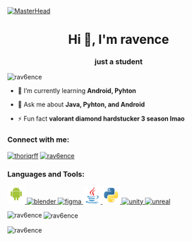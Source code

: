 [![MasterHead](https://previews.123rf.com/images/karpenkoilia/karpenkoilia1806/karpenkoilia180600011/102988806-vector-line-web-concept-for-programming-linear-web-banner-for-coding-.jpg)](https://rishavchanda.io
)
<h1 align="center">Hi 👋, I'm ravence</h1>
<h3 align="center">just a student</h3>

<p align="left"> <img src="https://komarev.com/ghpvc/?username=rav6ence&label=Profile%20views&color=0e75b6&style=flat" alt="rav6ence" /> </p>

- 🌱 I’m currently learning **Android, Pyhton**

- 💬 Ask me about **Java, Pyhton, and Android**

- ⚡ Fun fact **valorant diamond hardstucker 3 season lmao**

<h3 align="left">Connect with me:</h3>
<p align="left">
<a href="https://instagram.com/thoriqrff" target="blank"><img align="center" src="https://raw.githubusercontent.com/rahuldkjain/github-profile-readme-generator/master/src/images/icons/Social/instagram.svg" alt="thoriqrff" height="30" width="40" /></a>
<a href="https://www.youtube.com/c/rav6ence" target="blank"><img align="center" src="https://raw.githubusercontent.com/rahuldkjain/github-profile-readme-generator/master/src/images/icons/Social/youtube.svg" alt="rav6ence" height="30" width="40" /></a>
</p>

<h3 align="left">Languages and Tools:</h3>
<p align="left"> <a href="https://developer.android.com" target="_blank" rel="noreferrer"> <img src="https://raw.githubusercontent.com/devicons/devicon/master/icons/android/android-original-wordmark.svg" alt="android" width="40" height="40"/> </a> <a href="https://www.blender.org/" target="_blank" rel="noreferrer"> <img src="https://download.blender.org/branding/community/blender_community_badge_white.svg" alt="blender" width="40" height="40"/> </a> <a href="https://www.figma.com/" target="_blank" rel="noreferrer"> <img src="https://www.vectorlogo.zone/logos/figma/figma-icon.svg" alt="figma" width="40" height="40"/> </a> <a href="https://www.java.com" target="_blank" rel="noreferrer"> <img src="https://raw.githubusercontent.com/devicons/devicon/master/icons/java/java-original.svg" alt="java" width="40" height="40"/> </a> <a href="https://www.python.org" target="_blank" rel="noreferrer"> <img src="https://raw.githubusercontent.com/devicons/devicon/master/icons/python/python-original.svg" alt="python" width="40" height="40"/> </a> <a href="https://unity.com/" target="_blank" rel="noreferrer"> <img src="https://www.vectorlogo.zone/logos/unity3d/unity3d-icon.svg" alt="unity" width="40" height="40"/> </a> <a href="https://unrealengine.com/" target="_blank" rel="noreferrer"> <img src="https://raw.githubusercontent.com/kenangundogan/fontisto/036b7eca71aab1bef8e6a0518f7329f13ed62f6b/icons/svg/brand/unreal-engine.svg" alt="unreal" width="40" height="40"/> </a> </p>

<p><img align="left" src="https://github-readme-stats.vercel.app/api/top-langs?username=rav6ence&show_icons=true&locale=en&layout=compact" alt="rav6ence" /></p>

<p>&nbsp;<img align="center" src="https://github-readme-stats.vercel.app/api?username=rav6ence&show_icons=true&locale=en" alt="rav6ence" /></p>

<p><img align="center" src="https://github-readme-streak-stats.herokuapp.com/?user=rav6ence&" alt="rav6ence" /></p>

